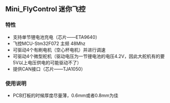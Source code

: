 ## Mini_FlyControl 迷你飞控

### 特性
- 支持单节锂电池充电（芯片——ETA9640）
- 飞控MCU-Stm32F072 主频 48Mhz
- 可驱动4个有刷电机（空心杯电机）并进行调速
- 可驱动4个微型舵机（驱动电压为一节锂电池的电压4.2V，因此大舵机有的要5V以上电压供电的可能驱动不了）
- 提供CAN接口（芯片——TJA1050）

### 使用说明
- PCB打板的时候厚度尽量薄，0.6mm或者0.8mm为佳
